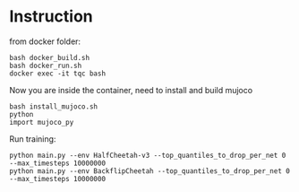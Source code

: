 # Instruction

from docker folder:

    bash docker_build.sh
    bash docker_run.sh
    docker exec -it tqc bash

Now you are inside the container, need to install and build mujoco

    bash install_mujoco.sh
    python
    import mujoco_py

Run training:

    python main.py --env HalfCheetah-v3 --top_quantiles_to_drop_per_net 0 --max_timesteps 10000000
    python main.py --env BackflipCheetah --top_quantiles_to_drop_per_net 0 --max_timesteps 10000000